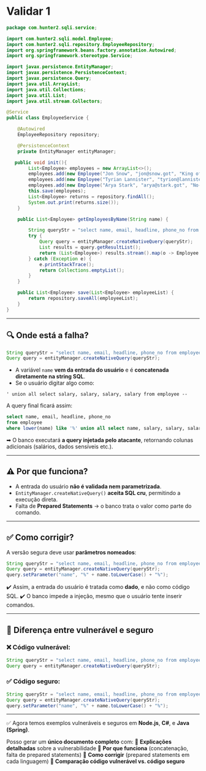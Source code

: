 # Validar 1

```java
package com.hunter2.sqli.service;

import com.hunter2.sqli.model.Employee;
import com.hunter2.sqli.repository.EmployeeRepository;
import org.springframework.beans.factory.annotation.Autowired;
import org.springframework.stereotype.Service;

import javax.persistence.EntityManager;
import javax.persistence.PersistenceContext;
import javax.persistence.Query;
import java.util.ArrayList;
import java.util.Collections;
import java.util.List;
import java.util.stream.Collectors;

@Service
public class EmployeeService {

    @Autowired
    EmployeeRepository repository;

    @PersistenceContext
    private EntityManager entityManager;

   public void init(){
        List<Employee> employees = new ArrayList<>();
        employees.add(new Employee("Jon Snow", "jon@snow.got", "King of the north", "999-999-999", "50000"));
        employees.add(new Employee("Tyrian Lannister", "tyrion@lannister.got", "Hand of the queen", "888-888-888", "100000"));
        employees.add(new Employee("Arya Stark", "arya@stark.got", "No-one", "777-888-888", "22000"));
        this.save(employees);
        List<Employee> returns = repository.findAll();
        System.out.print(returns.size());
    }

    public List<Employee> getEmployeesByName(String name) {

        String queryStr = "select name, email, headline, phone_no from employee where lower(name) like '%" + name.toLowerCase() + "%'";
        try {
            Query query = entityManager.createNativeQuery(queryStr);
            List results = query.getResultList();
            return (List<Employee>) results.stream().map(o -> Employee.fromDO((Object[]) o)).collect(Collectors.toList());
        } catch (Exception e) {
            e.printStackTrace();
            return Collections.emptyList();
        }
    }

    public List<Employee> save(List<Employee> employeeList) {
        return repository.saveAll(employeeList);
    }
}
```

---

## 🔍 Onde está a falha?

```java
String queryStr = "select name, email, headline, phone_no from employee where lower(name) like '%" + name.toLowerCase() + "%'";
Query query = entityManager.createNativeQuery(queryStr);
```

* A variável `name` **vem da entrada do usuário** e é **concatenada diretamente na string SQL**.
* Se o usuário digitar algo como:

```
' union all select salary, salary, salary, salary from employee -- 
```

A query final ficará assim:

```sql
select name, email, headline, phone_no 
from employee 
where lower(name) like '%' union all select name, salary, salary, salary, salary from employee -- %'
```

➡ O banco executará **a query injetada pelo atacante**, retornando colunas adicionais (salários, dados sensíveis etc.).

---

## ⚠️ **Por que funciona?**

* A entrada do usuário **não é validada nem parametrizada**.
* `EntityManager.createNativeQuery()` **aceita SQL cru**, permitindo a execução direta.
* Falta de **Prepared Statements** → o banco trata o valor como parte do comando.

---

## ✅ **Como corrigir?**

A versão segura deve usar **parâmetros nomeados**:

```java
String queryStr = "select name, email, headline, phone_no from employee where lower(name) like :name";
Query query = entityManager.createNativeQuery(queryStr);
query.setParameter("name", "%" + name.toLowerCase() + "%");
```

✔️ Assim, a entrada do usuário é tratada como **dado**, e não como código SQL.
✔️ O banco impede a injeção, mesmo que o usuário tente inserir comandos.

---

## 🔑 **Diferença entre vulnerável e seguro**

### ❌ Código vulnerável:

```java
String queryStr = "select name, email, headline, phone_no from employee where lower(name) like '%" + name.toLowerCase() + "%'";
Query query = entityManager.createNativeQuery(queryStr);
```

### ✅ Código seguro:

```java
String queryStr = "select name, email, headline, phone_no from employee where lower(name) like :name";
Query query = entityManager.createNativeQuery(queryStr);
query.setParameter("name", "%" + name.toLowerCase() + "%");
```

---

✅ Agora temos exemplos vulneráveis e seguros em **Node.js**, **C#**, e **Java (Spring)**.

Posso gerar um **único documento completo** com:
📌 **Explicações detalhadas** sobre a vulnerabilidade
📌 **Por que funciona** (concatenação, falta de prepared statements)
📌 **Como corrigir** (prepared statements em cada linguagem)
📌 **Comparação código vulnerável vs. código seguro**
